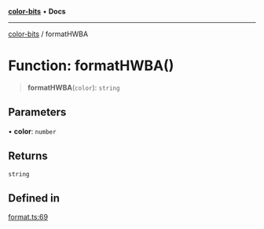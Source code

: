 [**color-bits**](../README.md) • **Docs**

***

[color-bits](../README.md) / formatHWBA

# Function: formatHWBA()

> **formatHWBA**(`color`): `string`

## Parameters

• **color**: `number`

## Returns

`string`

## Defined in

[format.ts:69](https://github.com/romgrk/color-bits/blob/b365b323832db5ef849692fab31824cf62056780/src/format.ts#L69)
